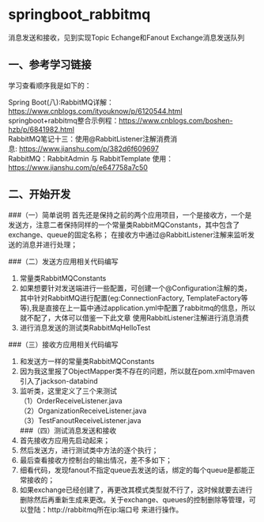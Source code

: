 # springboot_rabbitmq
消息发送和接收，见到实现Topic Echange和Fanout Exchange消息发送队列
## 一、参考学习链接
学习查看顺序我是如下的：

Spring Boot(八):RabbitMQ详解：https://www.cnblogs.com/ityouknow/p/6120544.html  
springboot+rabbitmq整合示例程：https://www.cnblogs.com/boshen-hzb/p/6841982.html  
RabbitMQ笔记十三：使用@RabbitListener注解消费消息: https://www.jianshu.com/p/382d6f609697  
RabbitMQ：RabbitAdmin 与 RabbitTemplate 使用：https://www.jianshu.com/p/e647758a7c50

## 二、开始开发
###（一）简单说明
首先还是保持之前的两个应用项目，一个是接收方，一个是发送方，注意二者保持同样的一个常量类RabbitMQConstants，其中包含了exchange、queue的固定名称；
在接收方中通过@RabbitListener注解来监听发送的消息并进行处理；

###（二）发送方应用相关代码编写
1. 常量类RabbitMQConstants  
2. 如果想要针对发送端进行一些配置，可创建一个@Configuration注解的类，其中针对RabbitMQ进行配置(eg:ConnectionFactory, TemplateFactory等等),我是直接在上一篇中通过application.yml中配置了rabbitmq的信息，所以就不配了，大体可以借鉴一下此文章
使用RabbitListener注解进行消息消费  
3. 进行消息发送的测试类RabbitMqHelloTest

###（三）接收方应用相关代码编写
1. 和发送方一样的常量类RabbitMQConstants  
2. 因为我这里报了ObjectMapper类不存在的问题，所以就在pom.xml中maven引入了jackson-databind  
3. 监听类，这里定义了三个来测试  
（1）OrderReceiveListener.java  
（2）OrganizationReceiveListener.java  
（3）TestFanoutReceiveListener.java  
###（四）测试消息发送和接收
1. 首先接收方应用先启动起来；  
2. 然后发送方，进行测试类中方法的逐个执行；  
3. 最后查看接收方控制台的输出情况，差不多如下；  
4. 细看代码，发现fanout不指定queue去发送的话，绑定的每个queue是都能正常接收的；  
5. 如果exchange已经创建了，再更改其模式类型就不行了，这时候就要去进行删除然后再重新生成来更改。关于exchange、queues的控制删除等管理，可以登陆：http://rabbitmq所在ip:端口号 来进行操作。
